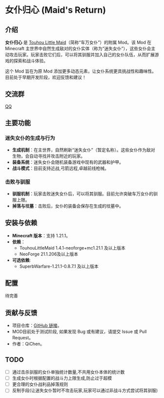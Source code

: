 # 女仆归心 (Maid's Return)

## 介绍

**女仆归心** 是 [Touhou Little Maid](https://www.curseforge.com/minecraft/mc-mods/touhou-little-maid)（简称“车万女仆”）的附属 Mod。该 Mod 在 Minecraft 主世界中自然生成敌对的女仆实体（称为“迷失女仆”），这些女仆会主动攻击玩家。玩家击败它们后，可以将其驯服并加入自己的女仆队伍，从而扩展游戏的探索和战斗体验。

这个 Mod 旨在为原 Mod 添加更多动态元素，让女仆系统更具挑战性和趣味性。目前处于早期开发阶段，欢迎反馈和建议！

## 交流群

[QQ](https://qm.qq.com/q/g0TgyHtTi0)

## 主要功能

### 迷失女仆的生成与行为
- **生成机制**：在主世界，自然刷新“迷失女仆”（暂定名称）。这些女仆作为敌对生物，会自动寻找并攻击附近的玩家。
- **装备系统**：迷失女仆会随机装备游戏中现有的武器和护甲。
- **战斗模式**：目前支持近战,弓箭远程,卓越前线枪械。

### 击败与驯服
- **驯服机制**：玩家击败迷失女仆后，可以将其驯服。目前允许突破车万女仆的驯服上限。
- **掉落与坟墓**：击败后，女仆的装备会保存在生成的坟墓中。

## 安装与依赖
- **Minecraft 版本**：支持 1.21.1。
- **依赖**：
    - TouhouLittleMaid 1.4.1-neoforge+mc1.21.1 及以上版本
    - NeoForge 21.1.206及以上版本
- **可选依赖**:
    - SuperbWarfare-1.21.1-0.8.7.1 及以上版本

## 配置
待完善

## 贡献与反馈
- 项目仓库：[GitHub 链接](https://github.com/QiChenSn/Touhou-Lost-Maid)。
- MOD目前处于测试阶段, 如果发现 Bug 或有建议，请提交 Issue 或 Pull Request。
- 作者：QiChen。

## TODO
- [ ] 通过击杀驯服的女仆单独统计数量,不共用女仆本体的统计数
- [ ] 生成女仆时根据配置的战斗力上限生成,防止过于超模
- [ ] 更合理的女仆战利品掉落规则
- [ ] 反制手段(让迷失女仆暂时不攻击玩家,玩家可以通过非战斗方式尝试将其驯服)